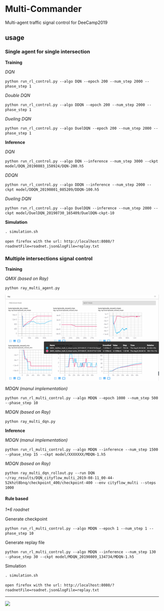 # Multi-Commander
Multi-agent traffic signal control for DeeCamp2019

## usage
### Single agent for single intersection
**Training**

*DQN*
```
python run_rl_control.py --algo DQN --epoch 200 --num_step 2000 --phase_step 1
```
*Double DQN*
```
python run_rl_control.py --algo DDQN --epoch 200 --num_step 2000 --phase_step 1
```
*Dueling DQN*
```
python run_rl_control.py --algo DuelDQN --epoch 200 --num_step 2000 --phase_step 1
```

**Inference**

*DQN*
```
python run_rl_control.py --algo DQN --inference --num_step 3000 --ckpt model/DQN_20190803_150924/DQN-200.h5
```
*DDQN*
```
python run_rl_control.py --algo DDQN --inference --num_step 2000 --ckpt model/DDQN_20190801_085209/DDQN-100.h5
```
*Dueling DQN*
```
python run_rl_control.py --algo DuelDQN --inference --num_step 2000 --ckpt model/DuelDQN_20190730_165409/DuelDQN-ckpt-10
```

**Simulation**
```
. simulation.sh

open firefox with the url: http://localhost:8080/?roadnetFile=roadnet.json&logFile=replay.txt
```


### Multiple intersections signal control

**Training**

*QMIX (based on Ray)*
```
python ray_multi_agent.py
```

<img src=demos/QMIX_tensorboard.png />

*MDQN (manul implementation)*
```
python run_rl_multi_control.py --algo MDQN --epoch 1000 --num_step 500 --phase_step 10
```

*MDQN (based on Ray)*
```
python ray_multi_dqn.py
```

**Inference**

*MDQN (manul implementation)*
```
python run_rl_multi_control.py --algo MDQN --inference --num_step 1500 --phase_step 15 --ckpt model/XXXXXXX/MDQN-1.h5
```

*MDQN (based on Ray)*
```
python ray_multi_dqn_rollout.py --run DQN ~/ray_results/DQN_cityflow_multi_2019-08-11_00-44-52khzt8bnq/checkpoint_400/checkpoint-400 --env cityflow_multi --steps 1000
```



#### Rule based
*1\*6 roadnet*

Generate checkpoint
```
python run_rl_multi_control.py --algo MDQN --epoch 1 --num_step 1 --phase_step 10
```

Generate replay file
```
python run_rl_multi_control.py --algo MDQN --inference --num_step 130 --phase_step 30 --ckpt model/MDQN_20190809_134734/MDQN-1.h5
```


Simulation
```
. simulation.sh

open firefox with the url: http://localhost:8080/?roadnetFile=roadnet.json&logFile=replay.txt
```





---

<img src=demos/1_6_700/demo_1_6.gif />

<!-- <img src=demos/demo_1_1.gif /> -->